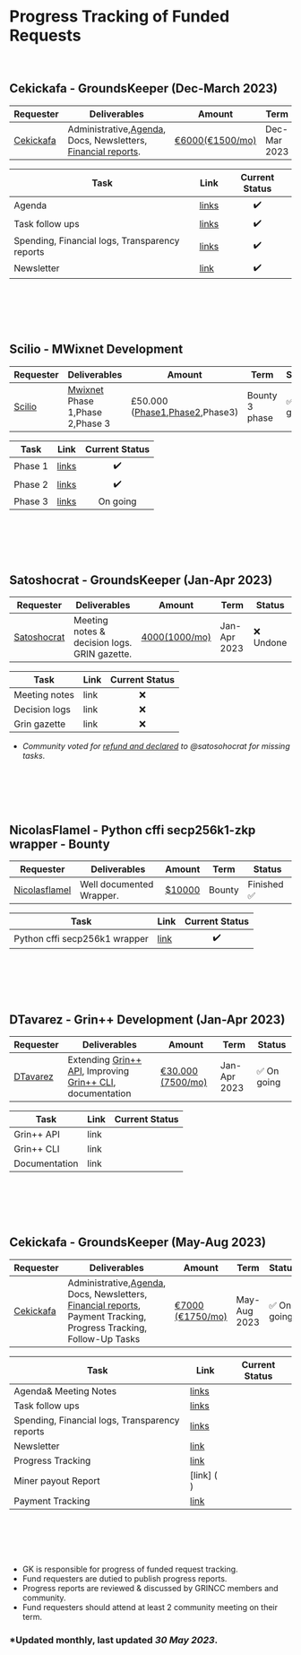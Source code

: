 # Progress Tracking of Funded Requests
<br />

 ## Cekickafa - GroundsKeeper (Dec-March 2023)

|Requester | Deliverables |Amount|  Term  | Status |
| ----- | ---- | ---- | ---- | --- | 
|[Cekickafa](https://forum.grin.mw/t/request-for-funding-cobragrin-december-2022-march-2023/10208/10)  | Administrative,[Agenda](https://github.com/grincc/agenda/issues), Docs, Newsletters, [Financial reports](https://github.com/cekickafa/finance). | [€6000(€1500/mo)](https://blockchair.com/bitcoin/transaction/7f66e917ccc259c90f1ca517c3b3699dd966be10e102cdc3e4bc7db596d099b0)  | Dec-Mar 2023 | ✅ Finished |

| Task           | Link |  Current Status |  
|----------------|---------------|:----------------:|  
| Agenda |  [links](https://github.com/cekickafa/agenda)  |    ✔️ |                |            
 Task follow ups   |  [links](https://github.com/cekickafa/agenda/blob/main/community_task_list.md)  |  ✔️ |   |
| Spending, Financial logs, Transparency reports   | [links](https://github.com/cekickafa/finance)  |   ✔️ | |
| Newsletter | [link](https://grinpost.substack.com/ )      |       ✔️     |   |
   
<br />      
<br />      
<br />      
<br />      



  
    




## Scilio - MWixnet Development
 

|Requester | Deliverables | Amount |  Term  | Status |
| ----- | ---- | ---- | ---- | --- | 
|[Scilio](https://forum.grin.mw/t/request-for-funding-scilio-coinswap-implementation/9149)  | [Mwixnet](https://github.com/mimblewimble/mwixnet) Phase 1,Phase 2,Phase 3  | £50.000 ([Phase1](https://blockchair.com/bitcoin/transaction/ee27a3fd3b97c9bf8c63e09d507269a8305fad835275e71baad80e426631e954),[Phase2](https://blockchair.com/bitcoin/transaction/371d626948e81561e30d9e3d59f94eecd6f170a0cc8eeef0d03be1738d8a13ac),Phase3)  | Bounty 3 phase | ✅ On going |

| Task           | Link          |  Current Status |  
|----------------|---------------|:----------------: | 
| Phase 1 |  [links](https://github.com/mimblewimble/mwixnet/pull/1)  |    ✔️    |                  |        
  Phase 2   | [links](https://github.com/mimblewimble/mwixnet/pull/3 )  |   ✔️ |    |
| Phase 3   |  [links](https://github.com/mimblewimble/mwixnet/pull/20 ) | On going | | 

<br />      
<br />      
<br />      
<br />      


## Satoshocrat - GroundsKeeper (Jan-Apr 2023)

|Requester | Deliverables | Amount |  Term  | Status |
| ----- | ---- | ---- | ---- | --- | 
|[Satoshocrat](https://forum.grin.mw/t/request-for-funding-groundskeeper-satoshocrat-jan-apr-2023/10211/9)  | Meeting notes & decision logs. GRIN gazette.  | [$4000($1000/mo)](https://blockchair.com/bitcoin/transaction/7f66e917ccc259c90f1ca517c3b3699dd966be10e102cdc3e4bc7db596d099b0)  | Jan-Apr 2023 | ❌ Undone |

| Task           | Link |  Current Status |  
|----------------|---------------|:----------------:| 
| Meeting notes  |  link  |  ❌ |  |          
 Decision logs   |  link  |  ❌ |  |
| Grin gazette   |  link  |  ❌ |  |

* _Community voted for [refund and declared](https://forum.grin.mw/t/request-for-funding-groundskeeper-satoshocrat-jan-apr-2023/10211/10 ) to @satosohocrat for missing tasks_.


<br />      
<br />      
<br />      
<br />      

## NicolasFlamel -  Python cffi secp256k1-zkp wrapper - Bounty 

|Requester | Deliverables | Amount |  Term  | Status |
| ----- | ---- | ---- | ---- | --- | 
|[Nicolasflamel](https://forum.grin.mw/t/locked-python-cffi-secp256k1-zkp-wrapper-bounty/10030)  | Well documented Wrapper. | [$10000](https://blockchair.com/bitcoin/transaction/ee09f1dead58f8b20f168037c6942b74f81c09ad02b6f7f9897d534a636a37ab)  |  Bounty | Finished ✅ |

| Task           | Link |  Current Status |  
|----------------|---------------|:----------------:| 
| Python cffi secp256k1 wrapper |  [link](https://github.com/grinventions/secp256k1-zkp-mw#installation)  |    ✔️ | |          


<br />      
<br />      
<br />      
<br />      



## DTavarez - Grin++ Development (Jan-Apr 2023)
 

|Requester | Deliverables | Amount |  Term  | Status |
| ----- | ---- | ---- | ---- | --- | 
|[DTavarez](https://forum.grin.mw/t/request-for-funding-davidtavarez-january-april-2023/10205)  | Extending [Grin++ API](https://github.com/mimblewimble/grin-rfcs/blob/master/text/0007-node-api-v2.md), Improving [Grin++ CLI](https://github.com/GrinPlusPlus/GrinPP-CLI), documentation | [€30.000 (7500/mo)](https://blockchair.com/bitcoin/transaction/20c3fe26dc2e1e94c3d0bfd614c06e0b2bacdeb0bc4142f22af7f936396dd020)  | Jan-Apr 2023 | ✅ On going |

| Task           | Link          |  Current Status |  
|----------------|---------------|---------------- | 
| Grin++ API |  link  |        |                  |        
  Grin++ CLI  |  link  |    |    |
| Documentation   |  link |  | | 




<br />      
<br />      
<br />      
<br />      

## Cekickafa - GroundsKeeper (May-Aug 2023)


|Requester | Deliverables |Amount|  Term  | Status |
| ----- | ---- | ---- | ---- | --- | 
|[Cekickafa](https://forum.grin.mw/t/request-for-funding-cobragrin-may-aug-2023/10486/8)  | Administrative,[Agenda](https://github.com/cekickafa/agenda), Docs, Newsletters, [Financial reports](https://github.com/cekickafa/finance), Payment Tracking, Progress Tracking, Follow-Up Tasks | [€7000 (€1750/mo)](https://blockchair.com/bitcoin/transaction/7f66e917ccc259c90f1ca517c3b3699dd966be10e102cdc3e4bc7db596d099b0)  | May-Aug 2023 | ✅ On going |

| Task           | Link |  Current Status |  
|----------------|---------------|:----------------:|  
| Agenda& Meeting Notes |  [links](https://github.com/cekickafa/agenda)  |     |                |            
 Task follow ups   |  [links](https://github.com/cekickafa/agenda/blob/main/community_task_list.md)  |   |   |
| Spending, Financial logs, Transparency reports   | [links](https://github.com/cekickafa/finance)  |    | |
| Newsletter | [link](https://grinpost.substack.com/ )      |            |
| Progress Tracking | [link](https://github.com/cekickafa/docs-1/blob/main/funded_requests_progress.md)  |
| Miner payout Report| [link] ( )                                                                             |
| Payment Tracking |   [link](https://github.com/cekickafa/finance/blob/main/payment-tracking.md)  |




<br />      
<br />      
<br />      
<br />  






* GK is responsible for progress of funded request tracking.
* Fund requesters are dutied to publish progress reports.
* Progress reports are reviewed & discussed  by GRINCC members and community.
* Fund requesters should attend at least 2 community meeting on their term.



### *Updated monthly, last updated <i>30 May 2023</i>.





